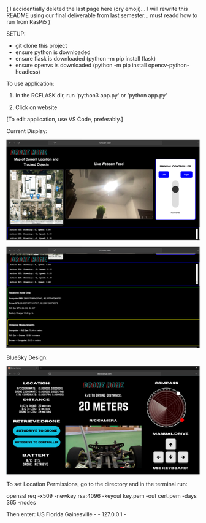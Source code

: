 ( I accidentially deleted the last page here (cry emoji)... I will rewrite this README using our final deliverable from last semester... must readd how to run from RasPi5 )

SETUP:
* git clone this project
* ensure python is downloaded
* ensure flask is downloaded (python -m pip install flask)
* ensure openvs is downloaded (python -m pip install opencv-python-headless)
  
To use application:

1. In the RCFLASK dir, run 'python3 app.py' or 'python app.py'

2. Click on website

[To edit application, use VS Code, preferably.]

Current Display:

![Current Page](./static/images/concurrentpage.png)

![Current Page 2](./static/images/currentpage2.png)

BlueSky Design:

![Controller Page](./static/images/mainpage.png)

To set Location Permissions, go to the directory and in the terminal run:

openssl req -x509 -newkey rsa:4096 -keyout key.pem -out cert.pem -days 365 -nodes

Then enter: US Florida Gainesville - - 127.0.0.1 -
